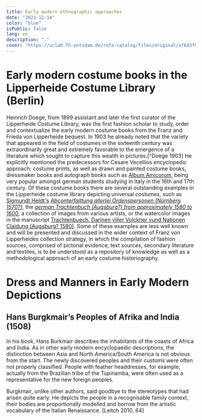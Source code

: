 ```yaml
---
title: Early modern ethnographic approaches 
date: "2023-12-14"
color: "blue"
isPublic: false
lang: en
description: "."
cover: "https://uclab.fh-potsdam.de/refa-catalog/files/original/af6d3f80b1b5690cf68dae59dcfb0909bd2e6ea9.jpg"
---
```

# Early modern costume books in the Lipperheide Costume Library (Berlin)
Heinrich Doege, from 1899 assistant and later the first curator of the Lipperheide Costume Library, was the first fashion scholar to study, order and contextualize the early modern costume books from the Franz and Frieda von Lipperheide bequest. In 1903 he already noted that the variety that appeared in the field of costumes in the sixteenth century was extraordinarily great and extremely favorable to the emergence of a literature which sought to capture this wealth in pictures.[^Doege 1903] He explicitly mentioned the predecessors for Cesare Vecellios encyclopedic approach: costume prints, as well as drawn and painted costume books, dressmaker books and autograph books such as [Album Amicorum](41434), being very popular amongst german students studying in Italy in the 16th and 17th century. 
Of these costume books there are several outstanding examples in the Lipperheide costume library depicting universal costumes, such as [Sigmundt Heldt's](item/39055) *[Abconterfaittung allerlei Ordenspersonen (Nürnberg 1570?)](item/39072)*, the *[german Trachtenbuch (Augsburg?) from approximately 1580 to 1600](item/39082)*, a collection of images from various artists, or the watercolor images in the manuscript [Trachtenbuech. Darinen viller Volckher vund Nationen Claidung (Augsburg? 1580)](item/39076). Some of these examples are less well known and will be presented and discussed in the wider context of Franz von Lipperheides collection strategy, in which the compilation of fashion sources, comprised of pictorial evidence, text sources, secondary literature and textiles, is to be understood as a repository of knowledge as well as a methodological approach of an early costume historiography. 

# Dress and Manners in Early Modern Depictions

## Hans Burgkmair’s Peoples of Afrika and India (1508)
In his book, Hans Burkmair describes the inhabitants of the coasts of Africa and India. As in other early modern encyclopaedic descriptions, the distinction between Asia and North America/South America is not obvious from the start. The newly discovered peoples and their customs were often not properly classified. People with feather headdresses, for example, actually from the Brazilian tribe of the Tupinamba, were often used as a representative for the new foreign peoples.

Burgkmair, unlike other authors, said goodbye to the stereotypes that had arisen quite early. He depicts the people in a recognisable family context, their bodies are proportionally modelled and borrow from the artistic vocabulary of the Italian Renaissance. [Leitch 2010, 64]


